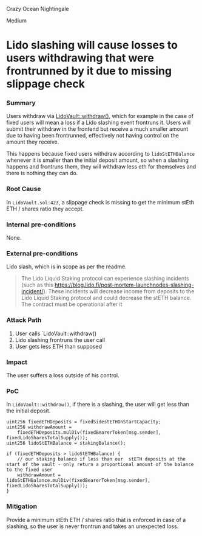 Crazy Ocean Nightingale

Medium

# Lido slashing will cause losses to users withdrawing that were frontrunned by it due to missing slippage check

### Summary

Users withdraw via [LidoVault::withdraw()](https://github.com/sherlock-audit/2024-08-saffron-finance/blob/main/lido-fiv/contracts/LidoVault.sol#L423), which for example in the case of fixed users will mean a loss if a Lido slashing event frontruns it. Users will submit their withdraw in the frontend but receive a much smaller amount due to having been frontrunned, effectively not having control on the amount they receive.

This happens because fixed users withdraw according to `lidoStETHBalance` whenever it is smaller than the initial deposit amount, so when a slashing happens and frontruns them, they will withdraw less eth for themselves and there is nothing they can do.

### Root Cause

In `LidoVault.sol:423`, a slippage check is missing to get the minimum stEth ETH / shares ratio they accept.

### Internal pre-conditions

None.

### External pre-conditions

Lido slash, which is in scope as per the readme.
> The Lido Liquid Staking protocol can experience slashing incidents (such as this https://blog.lido.fi/post-mortem-launchnodes-slashing-incident/). These incidents will decrease income from deposits to the Lido Liquid Staking protocol and could decrease the stETH balance. The contract must be operational after it

### Attack Path

1. User calls `LidoVault::withdraw()
2. Lido slashing frontruns the user call
3. User gets less ETH than supposed

### Impact

The user suffers a loss outside of his control.

### PoC

In `LidoVault::withdraw()`, if there is a slashing, the user will get less than the initial deposit.
```solidity
uint256 fixedETHDeposits = fixedSidestETHOnStartCapacity;
uint256 withdrawAmount =
    fixedETHDeposits.mulDiv(fixedBearerToken[msg.sender], fixedLidoSharesTotalSupply());
uint256 lidoStETHBalance = stakingBalance();

if (fixedETHDeposits > lidoStETHBalance) {
    // our staking balance if less than our  stETH deposits at the start of the vault - only return a proportional amount of the balance to the fixed user
    withdrawAmount = lidoStETHBalance.mulDiv(fixedBearerToken[msg.sender], fixedLidoSharesTotalSupply());
}
```

### Mitigation

Provide a minimum stEth ETH / shares ratio that is enforced in case of a slashing, so the user is never frontrun and takes an unexpected loss.